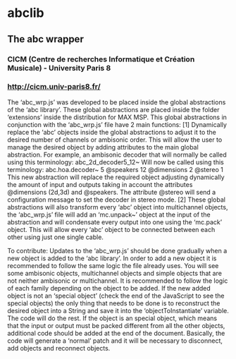 # abclib
## The abc wrapper
### CICM (Centre de recherches Informatique et Création Musicale) - University Paris 8
### http://cicm.univ-paris8.fr/

The ‘abc_wrp.js’ was developed to be placed inside the global abstractions of the ‘abc library’. These global abstractions are placed inside the folder ‘extensions’ inside the distribution for MAX MSP. This global abstractions in conjunction with the ‘abc_wrp.js’ file have 2 main functions:
[1]	Dynamically replace the ‘abc’ objects inside the global abstractions to adjust it to the desired number of channels or ambisonic order. This will allow the user to manage the desired object by adding attributes to the main global abstraction. For example, an ambisonic decoder that will normally be called using this terminology:
abc_2d_decoder5_12~
Will now be called using this terminology:
abc.hoa.decoder~ 5 @speakers 12 @dimensions 2 @stereo 1
This new abstraction will replace the required object adjusting dynamically the amount of input and outputs taking in account the attributes @dimensions (2d,3d) and @speakers. The attribute @stereo will send a configuration message to set the decoder in stereo mode.
[2]	These global abstractions will also transform every ‘abc’ object into multichannel objects, the ‘abc_wrp.js’ file will add an ‘mc.unpack~’ object at the input of the abstraction and will condensate every output into one using the ‘mc.pack’ object. This will allow every ‘abc’ object to be connected between each other using just one single cable.

To contribute:
Updates to the ‘abc_wrp.js’ should be done gradually when a new object is added to the ‘abc library’. In order to add a new object it is recommended to follow the same logic the file already uses. You will see some ambisonic objects, multichannel objects and simple objects that are not neither ambisonic or multichannel. It is recommended to follow the logic of each family depending on the object to be added.
If the new added object is not an ‘special object’ (check the end of the JavaScript to see the special objects) the only thing that needs to be done is to reconstruct the desired object into a String and save it into the ‘objectToInstantiate’ variable. The code will do the rest.
If the object is an special object, which means that the input or output must be packed different from all the other objects, additional code should be added at the end of the document. Basically, the code will generate a ‘normal’ patch and it will be necessary to disconnect, add objects and reconnect objects.

